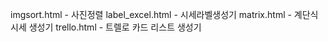 imgsort.html         - 사진정렬
label_excel.html     - 시세라벨생성기
matrix.html          - 계단식 시세 생성기
trello.html          - 트렐로 카드 리스트 생성기
